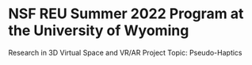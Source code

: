 # NSF REU Summer 2022 Program at the University of Wyoming
Research in 3D Virtual Space and VR/AR
Project Topic: Pseudo-Haptics
